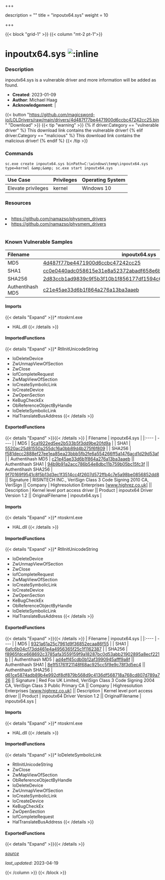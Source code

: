 +++

description = ""
title = "inpoutx64.sys"
weight = 10

+++


{{< block "grid-1" >}}
{{< column "mt-2 pt-1">}}


# inpoutx64.sys ![:inline](/images/twitter_verified.png) 


### Description

inpoutx64.sys is a vulnerable driver and more information will be added as found.

- **Created**: 2023-01-09
- **Author**: Michael Haag
- **Acknowledgement**:  | [](https://twitter.com/)

{{< button "https://github.com/magicsword-io/LOLDrivers/raw/main/drivers/4d487f77be4471900d6ccbc47242cc25.bin" "Download" >}}
{{< tip "warning" >}}
{% if driver.Category == "vulnerable driver" %}
This download link contains the vulnerable driver!
{% elif driver.Category == "malicious" %}
This download link contains the malicious driver!
{% endif %}
{{< /tip >}}

### Commands

```
sc.exe create inpoutx64.sys binPath=C:\windows\temp\inpoutx64.sys type=kernel &amp;&amp; sc.exe start inpoutx64.sys
```

| Use Case | Privileges | Operating System | 
|:---- | ---- | ---- |
| Elevate privileges | kernel | Windows 10 |

### Resources
<br>
<li><a href=" https://github.com/namazso/physmem_drivers"> https://github.com/namazso/physmem_drivers</a></li>
<li><a href="https://github.com/namazso/physmem_drivers">https://github.com/namazso/physmem_drivers</a></li>
<br>

### Known Vulnerable Samples

| Filename | inpoutx64.sys |
|:---- | ---- | 
| MD5 | <a href="https://www.virustotal.com/gui/file/4d487f77be4471900d6ccbc47242cc25">4d487f77be4471900d6ccbc47242cc25</a> |
| SHA1 | <a href="https://www.virustotal.com/gui/file/cc0e0440adc058615e31e8a52372abadf658e6b1">cc0e0440adc058615e31e8a52372abadf658e6b1</a> |
| SHA256 | <a href="https://www.virustotal.com/gui/file/2d83ccb1ad9839c9f5b3f10b1f856177df1594c66cbbc7661677d4b462ebf44d">2d83ccb1ad9839c9f5b3f10b1f856177df1594c66cbbc7661677d4b462ebf44d</a> |
| Authentihash MD5 | <a href="https://www.virustotal.com/gui/search/authentihash%253Ac21e45ae33d6b1f864a276a13ba3aaeb">c21e45ae33d6b1f864a276a13ba3aaeb</a> || Authentihash SHA1 | <a href="https://www.virustotal.com/gui/search/authentihash%253A94b9b91a2acc786b54e8dbc11b759b05bc15fc3f">94b9b91a2acc786b54e8dbc11b759b05bc15fc3f</a> || Authentihash SHA256 | <a href="https://www.virustotal.com/gui/search/authentihash%253A9f70169f9541c8f5b13d3ec1f3514cc4f2607d572ffb4c7e5a98be0856852dd8">9f70169f9541c8f5b13d3ec1f3514cc4f2607d572ffb4c7e5a98be0856852dd8</a> || Signature | RISINTECH INC., VeriSign Class 3 Code Signing 2010 CA, VeriSign   || Company | Highresolution Enterprises [www.highrez.co.uk] || Description | Kernel level port access driver || Product | inpoutx64 Driver Version 1.2 || OriginalFilename | inpoutx64.sys |
#### Imports
{{< details "Expand" >}}* ntoskrnl.exe
* HAL.dll
{{< /details >}}
#### ImportedFunctions
{{< details "Expand" >}}* RtlInitUnicodeString
* IoDeleteDevice
* ZwUnmapViewOfSection
* ZwClose
* IofCompleteRequest
* ZwMapViewOfSection
* IoCreateSymbolicLink
* IoCreateDevice
* ZwOpenSection
* KeBugCheckEx
* ObReferenceObjectByHandle
* IoDeleteSymbolicLink
* HalTranslateBusAddress
{{< /details >}}
#### ExportedFunctions
{{< details "Expand" >}}{{< /details >}}
| Filename | inpoutx64.sys |
|:---- | ---- | 
| MD5 | <a href="https://www.virustotal.com/gui/file/5ca1922ed5ee2b533b5f3dd9be20fd9a">5ca1922ed5ee2b533b5f3dd9be20fd9a</a> |
| SHA1 | <a href="https://www.virustotal.com/gui/file/5520ac25d81550a255dc16a0bb89d4b275f6f809">5520ac25d81550a255dc16a0bb89d4b275f6f809</a> |
| SHA256 | <a href="https://www.virustotal.com/gui/file/f581decc2888ef27ee1ea85ea23bbb5fb2fe6a554266ff5a1476acd1d29d53af">f581decc2888ef27ee1ea85ea23bbb5fb2fe6a554266ff5a1476acd1d29d53af</a> |
| Authentihash MD5 | <a href="https://www.virustotal.com/gui/search/authentihash%253Ac21e45ae33d6b1f864a276a13ba3aaeb">c21e45ae33d6b1f864a276a13ba3aaeb</a> || Authentihash SHA1 | <a href="https://www.virustotal.com/gui/search/authentihash%253A94b9b91a2acc786b54e8dbc11b759b05bc15fc3f">94b9b91a2acc786b54e8dbc11b759b05bc15fc3f</a> || Authentihash SHA256 | <a href="https://www.virustotal.com/gui/search/authentihash%253A9f70169f9541c8f5b13d3ec1f3514cc4f2607d572ffb4c7e5a98be0856852dd8">9f70169f9541c8f5b13d3ec1f3514cc4f2607d572ffb4c7e5a98be0856852dd8</a> || Signature | RISINTECH INC., VeriSign Class 3 Code Signing 2010 CA, VeriSign   || Company | Highresolution Enterprises [www.highrez.co.uk] || Description | Kernel level port access driver || Product | inpoutx64 Driver Version 1.2 || OriginalFilename | inpoutx64.sys |
#### Imports
{{< details "Expand" >}}* ntoskrnl.exe
* HAL.dll
{{< /details >}}
#### ImportedFunctions
{{< details "Expand" >}}* RtlInitUnicodeString
* IoDeleteDevice
* ZwUnmapViewOfSection
* ZwClose
* IofCompleteRequest
* ZwMapViewOfSection
* IoCreateSymbolicLink
* IoCreateDevice
* ZwOpenSection
* KeBugCheckEx
* ObReferenceObjectByHandle
* IoDeleteSymbolicLink
* HalTranslateBusAddress
{{< /details >}}
#### ExportedFunctions
{{< details "Expand" >}}{{< /details >}}
| Filename | inpoutx64.sys |
|:---- | ---- | 
| MD5 | <a href="https://www.virustotal.com/gui/file/9321a61a25c7961d9f36852ecaa86f55">9321a61a25c7961d9f36852ecaa86f55</a> |
| SHA1 | <a href="https://www.virustotal.com/gui/file/6afc6b04cf73dd461e4a4956365f25c1f1162387">6afc6b04cf73dd461e4a4956365f25c1f1162387</a> |
| SHA256 | <a href="https://www.virustotal.com/gui/file/f8965fdce668692c3785afa3559159f9a18287bc0d53abb21902895a8ecf221b">f8965fdce668692c3785afa3559159f9a18287bc0d53abb21902895a8ecf221b</a> |
| Authentihash MD5 | <a href="https://www.virustotal.com/gui/search/authentihash%253Aad4eff45cdb0b12af3990945afff9a8f">ad4eff45cdb0b12af3990945afff9a8f</a> || Authentihash SHA1 | <a href="https://www.virustotal.com/gui/search/authentihash%253A8e1f51761f21148f68ac925cc5f9e9c78f3d5ec4">8e1f51761f21148f68ac925cc5f9e9c78f3d5ec4</a> || Authentihash SHA256 | <a href="https://www.virustotal.com/gui/search/authentihash%253Ad61ce5874adb89b4e992df8df879b568d9c4136df568718a768cd807d789a726">d61ce5874adb89b4e992df8df879b568d9c4136df568718a768cd807d789a726</a> || Signature | Red Fox UK Limited, VeriSign Class 3 Code Signing 2004 CA, VeriSign Class 3 Public Primary CA   || Company | Highresolution Enterprises [www.highrez.co.uk] || Description | Kernel level port access driver || Product | inpoutx64 Driver Version 1.2 || OriginalFilename | inpoutx64.sys |
#### Imports
{{< details "Expand" >}}* ntoskrnl.exe
* HAL.dll
{{< /details >}}
#### ImportedFunctions
{{< details "Expand" >}}* IoDeleteSymbolicLink
* RtlInitUnicodeString
* ZwClose
* ZwMapViewOfSection
* ObReferenceObjectByHandle
* IoDeleteDevice
* ZwUnmapViewOfSection
* IoCreateSymbolicLink
* IoCreateDevice
* KeBugCheckEx
* ZwOpenSection
* IofCompleteRequest
* HalTranslateBusAddress
{{< /details >}}
#### ExportedFunctions
{{< details "Expand" >}}{{< /details >}}



[*source*](https://github.com/magicsword-io/LOLDrivers/tree/main/yaml/inpoutx64.yaml)

*last_updated:* 2023-04-19








{{< /column >}}
{{< /block >}}
